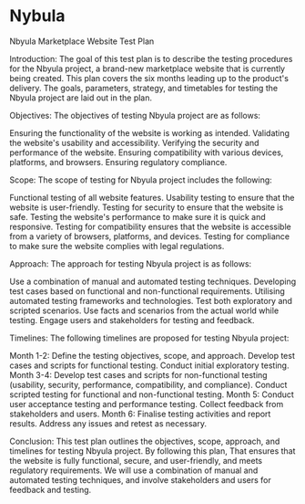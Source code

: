 # Nybula


Nbyula Marketplace Website Test Plan


Introduction:
The goal of this test plan is to describe the testing procedures for the Nbyula project, a brand-new marketplace website that is currently being created. This plan covers the six months leading up to the product's delivery. The goals, parameters, strategy, and timetables for testing the Nbyula project are laid out in the plan.


Objectives:
The objectives of testing Nbyula project are as follows:

Ensuring the functionality of the website is working as intended.
Validating the website's usability and accessibility.
Verifying the security and performance of the website.
Ensuring compatibility with various devices, platforms, and browsers.
Ensuring regulatory compliance.


Scope:
The scope of testing for Nbyula project includes the following:

Functional testing of all website features.
Usability testing to ensure that the website is user-friendly.
Testing for security to ensure that the website is safe.
Testing the website's performance to make sure it is quick and responsive.
Testing for compatibility ensures that the website is accessible from a variety of browsers, platforms, and devices.
Testing for compliance to make sure the website complies with legal regulations.



Approach:
The approach for testing Nbyula project is as follows:

Use a combination of manual and automated testing techniques.
Developing test cases based on functional and non-functional requirements.
Utilising automated testing frameworks and technologies.
Test both exploratory and scripted scenarios.
Use facts and scenarios from the actual world while testing.
Engage users and stakeholders for testing and feedback.



Timelines:
The following timelines are proposed for testing Nbyula project:

Month 1-2: Define the testing objectives, scope, and approach. Develop test cases and scripts for functional testing. Conduct initial exploratory testing.
Month 3-4: Develop test cases and scripts for non-functional testing (usability, security, performance, compatibility, and compliance). Conduct scripted testing for functional and non-functional testing.
Month 5: Conduct user acceptance testing and performance testing. Collect feedback from stakeholders and users.
Month 6: Finalise testing activities and report results. Address any issues and retest as necessary.



Conclusion:
This test plan outlines the objectives, scope, approach, and timelines for testing Nbyula project. By following this plan, That ensures that the website is fully functional, secure, and user-friendly, and meets regulatory requirements. We will use a combination of manual and automated testing techniques, and involve stakeholders and users for feedback and testing.




